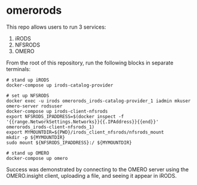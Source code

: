 # omerorods

This repo allows users to run 3 services:

1. iRODS
2. NFSRODS
3. OMERO

From the root of this repository, run the following blocks in separate terminals:
```
# stand up iRODS
docker-compose up irods-catalog-provider
```
```
# set up NFSRODS
docker exec -u irods omerorods_irods-catalog-provider_1 iadmin mkuser omero-server rodsuser
docker-compose up irods-client-nfsrods
export NFSRODS_IPADDRESS=$(docker inspect -f '{{range.NetworkSettings.Networks}}{{.IPAddress}}{{end}}' omerorods_irods-client-nfsrods_1)
export MYMOUNTDIR=${PWD}/irods_client_nfsrods/nfsrods_mount
mkdir -p ${MYMOUNTDIR}
sudo mount ${NFSRODS_IPADDRESS}:/ ${MYMOUNTDIR}
```
```
# stand up OMERO
docker-compose up omero
```

Success was demonstrated by connecting to the OMERO server using the OMERO.insight client, uploading a file, and seeing it appear in iRODS.
